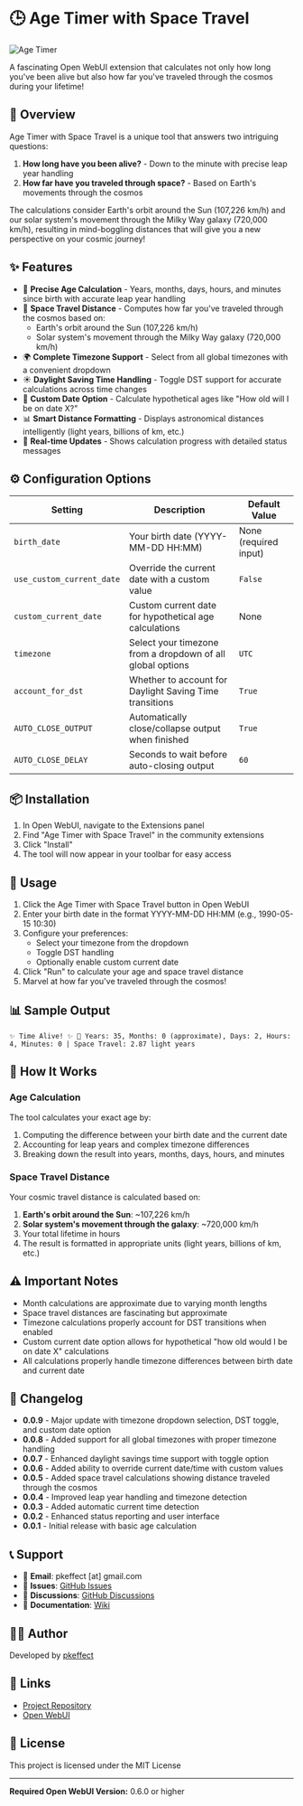 # 🕒 Age Timer with Space Travel

![Age Timer](https://raw.githubusercontent.com/pkeffect/open-webui-tools/main/age_travel/icon.png)

A fascinating Open WebUI extension that calculates not only how long you've been alive but also how far you've traveled through the cosmos during your lifetime!

## 🌟 Overview

Age Timer with Space Travel is a unique tool that answers two intriguing questions:
1. **How long have you been alive?** - Down to the minute with precise leap year handling
2. **How far have you traveled through space?** - Based on Earth's movements through the cosmos

The calculations consider Earth's orbit around the Sun (107,226 km/h) and our solar system's movement through the Milky Way galaxy (720,000 km/h), resulting in mind-boggling distances that will give you a new perspective on your cosmic journey!

## ✨ Features

- 🧮 **Precise Age Calculation** - Years, months, days, hours, and minutes since birth with accurate leap year handling
- 🚀 **Space Travel Distance** - Computes how far you've traveled through the cosmos based on:
  - Earth's orbit around the Sun (107,226 km/h)
  - Solar system's movement through the Milky Way galaxy (720,000 km/h)
- 🌍 **Complete Timezone Support** - Select from all global timezones with a convenient dropdown
- ☀️ **Daylight Saving Time Handling** - Toggle DST support for accurate calculations across time changes
- 📅 **Custom Date Option** - Calculate hypothetical ages like "How old will I be on date X?"
- 📊 **Smart Distance Formatting** - Displays astronomical distances intelligently (light years, billions of km, etc.)
- 🔄 **Real-time Updates** - Shows calculation progress with detailed status messages

## ⚙️ Configuration Options

| Setting | Description | Default Value |
|---------|-------------|---------------|
| `birth_date` | Your birth date (YYYY-MM-DD HH:MM) | None (required input) |
| `use_custom_current_date` | Override the current date with a custom value | `False` |
| `custom_current_date` | Custom current date for hypothetical age calculations | None |
| `timezone` | Select your timezone from a dropdown of all global options | `UTC` |
| `account_for_dst` | Whether to account for Daylight Saving Time transitions | `True` |
| `AUTO_CLOSE_OUTPUT` | Automatically close/collapse output when finished | `True` |
| `AUTO_CLOSE_DELAY` | Seconds to wait before auto-closing output | `60` |

## 📦 Installation

1. In Open WebUI, navigate to the Extensions panel
2. Find "Age Timer with Space Travel" in the community extensions
3. Click "Install"
4. The tool will now appear in your toolbar for easy access

## 🚀 Usage

1. Click the Age Timer with Space Travel button in Open WebUI
2. Enter your birth date in the format YYYY-MM-DD HH:MM (e.g., 1990-05-15 10:30)
3. Configure your preferences:
   - Select your timezone from the dropdown
   - Toggle DST handling
   - Optionally enable custom current date
4. Click "Run" to calculate your age and space travel distance
5. Marvel at how far you've traveled through the cosmos!

## 📊 Sample Output

```
✨ Time Alive! ✨ 🎂 Years: 35, Months: 0 (approximate), Days: 2, Hours: 4, Minutes: 0 | Space Travel: 2.87 light years
```

## 🧮 How It Works

### Age Calculation
The tool calculates your exact age by:
1. Computing the difference between your birth date and the current date
2. Accounting for leap years and complex timezone differences
3. Breaking down the result into years, months, days, hours, and minutes

### Space Travel Distance
Your cosmic travel distance is calculated based on:
1. **Earth's orbit around the Sun**: ~107,226 km/h
2. **Solar system's movement through the galaxy**: ~720,000 km/h
3. Your total lifetime in hours
4. The result is formatted in appropriate units (light years, billions of km, etc.)

## ⚠️ Important Notes

- Month calculations are approximate due to varying month lengths
- Space travel distances are fascinating but approximate
- Timezone calculations properly account for DST transitions when enabled
- Custom current date option allows for hypothetical "how old would I be on date X" calculations
- All calculations properly handle timezone differences between birth date and current date

## 📝 Changelog

- **0.0.9** - Major update with timezone dropdown selection, DST toggle, and custom date option
- **0.0.8** - Added support for all global timezones with proper timezone handling
- **0.0.7** - Enhanced daylight savings time support with toggle option
- **0.0.6** - Added ability to override current date/time with custom values
- **0.0.5** - Added space travel calculations showing distance traveled through the cosmos
- **0.0.4** - Improved leap year handling and timezone detection
- **0.0.3** - Added automatic current time detection
- **0.0.2** - Enhanced status reporting and user interface
- **0.0.1** - Initial release with basic age calculation

## 📞 Support

- 📧 **Email**: pkeffect [at] gmail.com
- 🐛 **Issues**: [GitHub Issues](https://github.com/pkeffect/open-webui-tools/issues)
- 💬 **Discussions**: [GitHub Discussions](https://github.com/pkeffect/open-webui-tools/discussions)
- 📖 **Documentation**: [Wiki](https://github.com/pkeffect/open-webui-tools/wiki)

## 👨‍💻 Author

Developed by [pkeffect](https://github.com/pkeffect/)

## 🔗 Links

- [Project Repository](https://github.com/pkeffect/open-webui-tools/tree/main/age_travel)
- [Open WebUI](https://github.com/open-webui)

## 📄 License

This project is licensed under the MIT License

---

**Required Open WebUI Version:** 0.6.0 or higher
